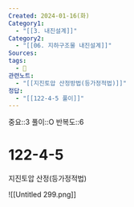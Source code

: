 ```yaml
---
Created: 2024-01-16(화)
Category1:
  - "[[3. 내진설계]]"
Category2:
  - "[[06. 지하구조물 내진설계]]"
Sources: 
tags:
  - 🧮
관련노트:
  - "[[지진토압 산정방법(등가정적법)]]"
정답:
  - "[[122-4-5 풀이]]"
---
```

중요::3
풀이::O
반복도::6

# 122-4-5

지진토압 산정(등가정적법)

![[Untitled 299.png]]